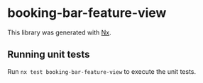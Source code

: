 # booking-bar-feature-view

This library was generated with [Nx](https://nx.dev).

## Running unit tests

Run `nx test booking-bar-feature-view` to execute the unit tests.

